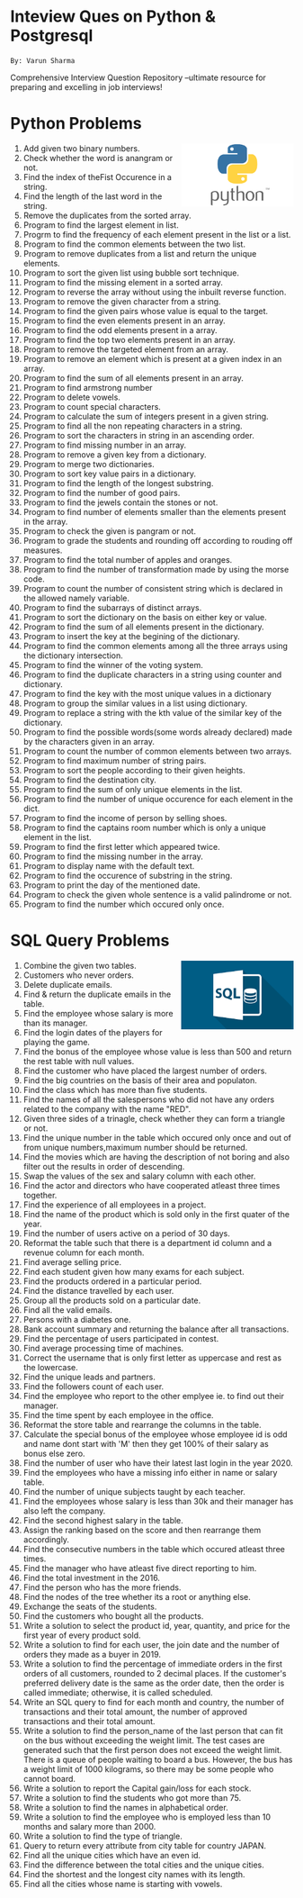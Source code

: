 # Inteview Ques on Python & Postgresql
```
By: Varun Sharma
```
Comprehensive Interview Question Repository –ultimate resource for preparing and excelling in job interviews!

# Python Problems
<img width="200px" src="./python.png" alt="Python"  align="right" />

1. Add given two binary numbers.
2. Check whether the word is anangram or not.
3. Find the index of theFist Occurence in a string.
4. Find the length of the last word in the string.
5. Remove the duplicates from the sorted array.
6. Program to find the largest element in list.
7. Progrm to find the frequency of each element present in the list or a list. 
8. Program to find the common elements between the two list.
9. Program to remove duplicates from a list and return the unique elements.
10. Program to sort the given list using bubble sort technique.
11. Program to find the missing element in a sorted array.
12. Program to reverse the array without using the inbuilt reverse function.
13. Program to remove the given character from a string.
14. Program to find the given pairs whose value is equal to the target.
15. Program to find the even elements present in an array.
16. Program to find the odd elements present in a array.
17. Program to find the top two elements present in an array.
18. Program to remove the targeted element from an array.
19. Program to remove an element which is present at a given index in an array.
22. Program to find the sum of all elements present in an array.
21. Program to find armstrong number
22. Program to delete vowels.
23. Program to count special characters.
24. Program to calculate the sum of integers present in a given string.
25. Program to find all the non repeating characters in a string.
26. Program to sort the characters in string in an ascending order.
27. Program to find missing number in an array.
28. Program to remove a given key from a dictionary.
29. Program to merge two dictionaries.
30. Program to sort key value pairs in a dictionary.
31. Program to find the length of the longest substring.
32. Program to find the number of good pairs.
33. Program to find the jewels contain the stones or not.
34. Program to find number of elements smaller than the elements present in the array.
35. Program to check the given is pangram or not. 
36. Program to grade the students and rounding off according to rouding off measures.
37. Program to find the total number of apples and oranges.
38. Program to find the number of transformation made by using the morse code.
39. Program to count the number of consistent string which is declared in the allowed namely variable.
40. Program to find the subarrays of distinct arrays.
41. Program to sort the dictionary on the basis on either key or value.
42. Program to find the sum of all elements present in the dictionary.
43. Program to insert the key at the begining of the dictionary.
44. Program to find the common elements among all the three arrays using the dictionary intersection.
45. Program to find the winner of the voting system.
46. Program to find the duplicate characters in a string using counter and dictionary.
47. Program to find the key with the most unique values in a dictionary
48. Program to group the similar values in a list using dictionary.
49. Program to replace a string with the kth value of the similar key of the dictionary.
50. Program to find the possible words(some words already declared) made by the characters given in an array.
51. Program to count the number of common elements between two arrays. 
52. Program to find maximum number of string pairs.
53. Program to sort the people according to their given heights.
54. Program to find the destination city.
55. Program to find the sum of only unique elements in the list.
56. Program to find the number of unique occurence for each element in the dict.
57. Program to find the income of person by selling shoes.
58. Program to find the captains room number which is only a unique element in the list.
59. Program to find the first letter which appeared twice.
60. Program to find the missing number in the array.
61. Program to display name with the default text.
62. Program to find the occurence of substring in the string.
63. Program to print the day of the mentioned date.
64. Program to check the given whole sentence is a valid palindrome or not.
65. Program to find the number which occured only once.

# SQL Query Problems
<img width="200px" src="./sql.png" alt="Python"  align="right" />

1. Combine the given two tables.
2. Customers who never orders.
3. Delete duplicate emails.
4. Find & return the duplicate emails in the table.
5. Find the employee whose salary is more than its manager.
6. Find the login dates of the players for playing the game.
7. Find the bonus of the employee whose value is less than 500 and return the rest table with null values. 
8. Find the customer who have placed the largest number of orders.
9. Find the big countries on the basis of their area and populaton.
10. Find the class which has more than five students. 
11. Find the names of all the salespersons who did not have any orders related to the company with the name "RED".
12. Given three sides of a trinagle, check whether they can form a triangle or not.
13. Find the unique number in the table which occured only once and out of from unique numbers,maximum number should be returned.
14. Find the movies which are having the description of not boring and also filter out the results in order of descending.
15. Swap the values of the sex and salary column with each other.
16. Find the actor and directors who have cooperated atleast three times together.
17. Find the experience of all employees in a project.
18. Find the name of the product which is sold only in the first quater of the year.
19. Find the number of users active on a period of 30 days.
20. Reformat the table such that there is a department id column and a revenue column for each month.
21. Find average selling price.
22. Find each student given how many exams for each subject.
23. Find the products ordered in a particular period.
24. Find the distance travelled by each user.
25. Group all the products sold on a particular date.
26. Find all the valid emails.
27. Persons with a diabetes one.
28. Bank account summary and returning the balance after all transactions.
29. Find the percentage of users participated in contest.
30. Find average processing time of machines.
31. Correct the username that is only first letter as uppercase and rest as the lowercase.
32. Find the unique leads and partners.
33. Find the followers count of each user.
34. Find the employee who report to the other emplyee ie. to find out their manager.
35. Find the time spent by each employee in the office.
36. Reformat the store table and rearrange the columns in the table.
37. Calculate the special bonus of the employee whose employee id is odd and name dont start with 'M' then they get 100% of their salary as bonus else zero.
38. Find the number of user who have their latest last login in the year 2020.
39. Find the employees who have a missing info either in name or salary table.
40. Find the number of unique subjects taught by each teacher.
41. Find the employees whose salary is less than 30k and their manager has also left the company.
42. Find the second highest salary in the table.
43. Assign the ranking based on the score and then rearrange them accordingly.
44. Find the consecutive numbers in the table which occured atleast three times.
45. Find the manager who have atleast five direct reporting to him.
46. Find the total investment in the 2016.
47. Find the person who has the more friends.
48. Find the nodes of the tree whether its a root or anything else.
49. Exchange the seats of the students.
50. Find the customers who bought all the products.
51. Write a solution to select the product id, year, quantity, and price for the first year of every product sold.
52. Write a solution to find for each user, the join date and the number of orders they made as a buyer in 2019.
53. Write a solution to find the percentage of immediate orders in the first orders of all customers, rounded to 2 decimal places. If the customer's preferred delivery date is the same as the order date, then the order is called immediate; otherwise, it is called scheduled.
54. Write an SQL query to find for each month and country, the number of transactions and their total amount, the number of approved transactions and their total amount.
55. Write a solution to find the person_name of the last person that can fit on the bus without exceeding the weight limit. The test cases are generated such that the first person does not exceed the weight limit. There is a queue of people waiting to board a bus. However, the bus has a weight limit of 1000 kilograms, so there may be some people who cannot board.
56. Write a solution to report the Capital gain/loss for each stock.
57. Write a solution to find the students who got more than 75.
58. Write a solution to find the names in alphabetical order.
59. Write a solution to find the employee who is employed less than 10 months and salary more than 2000.
60. Write a solution to find the type of triangle.
61. Query to return every attribute from city table for country JAPAN.
62. Find all the unique cities which have an even id.
63. Find the difference between the total cities and the unique cities.
64. Find the shortest and the longest city names with its length.
65. Find all the cities whose name is starting with vowels. 